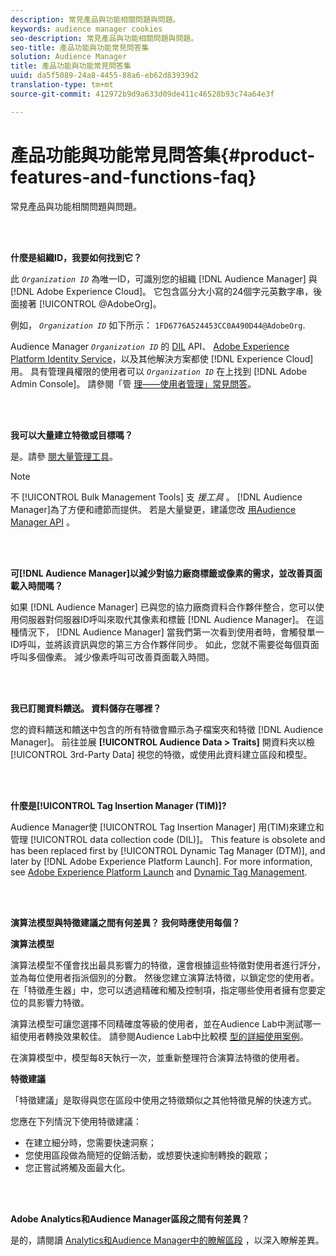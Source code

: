 ```yaml
---
description: 常見產品與功能相關問題與問題。
keywords: audience manager cookies
seo-description: 常見產品與功能相關問題與問題。
seo-title: 產品功能與功能常見問答集
solution: Audience Manager
title: 產品功能與功能常見問答集
uuid: da5f5089-24a8-4455-88a6-eb62d83939d2
translation-type: tm+mt
source-git-commit: 412972b9d9a633d09de411c46528b93c74a64e3f

---
```



# 產品功能與功能常見問答集{#product-features-and-functions-faq}

常見產品與功能相關問題與問題。

<br> 

<!-- 

faq_features_functions.xml

 -->

**什麼是組織ID，我要如何找到它？**

此 *`Organization ID`* 為唯一ID，可識別您的組織 [!DNL Audience Manager] 與 [!DNL Adobe Experience Cloud]。 它包含區分大小寫的24個字元英數字串，後面接著 [!UICONTROL @AdobeOrg]。

例如， *`Organization ID`* 如下所示： `1FD6776A524453CC0A490D44@AdobeOrg`.

Audience Manager *`Organization ID`* 的 [DIL](../dil/dil-overview.md) API、 [Adobe Experience Platform Identity Service](https://docs.adobe.com/content/help/en/id-service/using/home.html)，以及其他解決方案都使 [!DNL Experience Cloud] 用。 具有管理員權限的使用者可以 *`Organization ID`* 在上找到 [!DNL Adobe Admin Console]。 請參閱「管 [理——使用者管理」常見問答](https://docs.adobe.com/content/help/en/core-services/interface/manage-users-and-products/admin-getting-started.html)。

<br> 

**我可以大量建立特徵或目標嗎？**

是。請參 [閱大量管理工具](../reference/bulk-management-tools/bulk-management-intro.md)。

>[!NOTE]
>
>不 [!UICONTROL Bulk Management Tools] 支 *援工具* 。 [!DNL Audience Manager]為了方便和禮節而提供。 若是大量變更，建議您改 [用Audience Manager API](../api/api.md) 。

<br> 

**可[!DNL Audience Manager]以減少對協力廠商標籤或像素的需求，並改善頁面載入時間嗎？**

如果 [!DNL Audience Manager] 已與您的協力廠商資料合作夥伴整合，您可以使用伺服器對伺服器ID呼叫來取代其像素和標籤 [!DNL Audience Manager]。 在這種情況下， [!DNL Audience Manager] 當我們第一次看到使用者時，會觸發單一ID呼叫，並將該資訊與您的第三方合作夥伴同步。 如此，您就不需要從每個頁面呼叫多個像素。 減少像素呼叫可改善頁面載入時間。

<br> 

**我已訂閱資料饋送。 資料儲存在哪裡？**

您的資料饋送和饋送中包含的所有特徵會顯示為子檔案夾和特徵 [!DNL Audience Manager]。 前往並展 **[!UICONTROL Audience Data > Traits]** 開資料夾以檢 [!UICONTROL 3rd-Party Data] 視您的特徵，或使用此資料建立區段和模型。

<br> 

**什麼是[!UICONTROL Tag Insertion Manager (TIM)]?**

Audience Manager使 [!UICONTROL Tag Insertion Manager] 用(TIM)來建立和管理 [!UICONTROL data collection code (DIL)]。 This feature is obsolete and has been replaced first by [!UICONTROL Dynamic Tag Manager (DTM)], and later by [!DNL Adobe Experience Platform Launch]. For more information, see [Adobe Experience Platform Launch](https://docs.adobelaunch.com/) and [Dynamic Tag Management](https://docs.adobe.com/content/help/en/dtm/using/dtm-home.html).

<br> 

**演算法模型與特徵建議之間有何差異？ 我何時應使用每個？**

**演算法模型**

演算法模型不僅會找出最具影響力的特徵，還會根據這些特徵對使用者進行評分，並為每位使用者指派個別的分數。 然後您建立演算法特徵，以鎖定您的使用者。 在「特徵產生器」中，您可以透過精確和觸及控制項，指定哪些使用者擁有您要定位的具影響力特徵。

演算法模型可讓您選擇不同精確度等級的使用者，並在Audience Lab中測試哪一組使用者轉換效果較佳。 請參閱Audience Lab中比較模 [型的詳細使用案例](../features/audience-lab/audience-lab-use-cases.md#compare-models)。

在演算模型中，模型每8天執行一次，並重新整理符合演算法特徵的使用者。

**特徵建議**

「特徵建議」是取得與您在區段中使用之特徵類似之其他特徵見解的快速方式。

您應在下列情況下使用特徵建議：

* 在建立細分時，您需要快速洞察；
* 您使用區段做為簡短的促銷活動，或想要快速抑制轉換的觀眾；
* 您正嘗試將觸及面最大化。

<br> 

**Adobe Analytics和Audience Manager區段之間有何差異？**

是的，請閱讀 [Analytics和Audience Manager中的瞭解區段](https://docs.adobe.com/content/help/en/analytics/integration/audience-analytics/audience-analytics-workflow/aam-analytics-segments.html) ，以深入瞭解差異。
